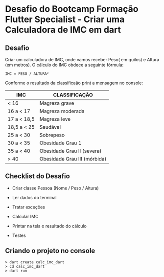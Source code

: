 # Desafio do Bootcamp Formação Flutter Specialist -  Criar uma Calculadora de IMC em dart

## Desafio

Criar um calculadora de IMC, onde vamos receber Peso( em quilos) e Altura (em metros).
O cálculo do IMC obdece a seguinte fórmula:

~~~formula
IMC = PESO / ALTURA²
~~~

Conforme o resultado da classificaão print  a mensagem no console:

|IMC|CLASSIFICAÇÃO|
|--|--|
|< 16| Magreza grave|
|16 a < 17| Magreza moderada|
|17 a < 18,5| Magreza leve|
|18,5 a < 25| Saudável|
|25 a < 30| Sobrepeso |
|30 a < 35| Obesidade Grau 1|
|35 a < 40| Obesidade Grau II (severa)|
|> 40| Obesidade Grau III (mórbida)|

## Checklist do Desafio

* Criar classe Pessoa (Nome / Peso / Altura)​

* Ler dados do terminal​

* Tratar exceções​

* Calcular IMC ​

* Printar na tela o resultado do cálculo​

* Testes​

## Criando o projeto no console

~~~shell
> dart create calc_imc_dart
> cd calc_imc_dart
> dart run
~~~
